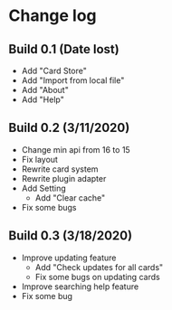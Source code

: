 # Change log
## Build 0.1 (Date lost)
+ Add "Card Store"
+ Add "Import from local file"
+ Add "About"
+ Add "Help"

## Build 0.2 (3/11/2020)
+ Change min api from 16 to 15
+ Fix layout
+ Rewrite card system
+ Rewrite plugin adapter
+ Add Setting
	+ Add "Clear cache"
+ Fix some bugs

## Build 0.3 (3/18/2020)
+ Improve updating feature
	+ Add "Check updates for all cards"
	+ Fix some bugs on updating cards
+ Improve searching help feature
+ Fix some bug